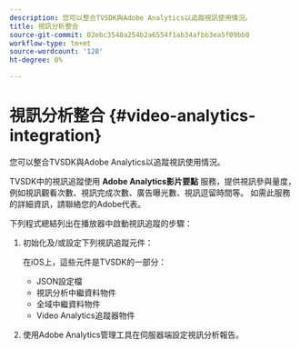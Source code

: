 ```yaml
---
description: 您可以整合TVSDK與Adobe Analytics以追蹤視訊使用情況。
title: 視訊分析整合
source-git-commit: 02ebc3548a254b2a6554f1ab34afbb3ea5f09bb8
workflow-type: tm+mt
source-wordcount: '128'
ht-degree: 0%

---
```


# 視訊分析整合 {#video-analytics-integration}

您可以整合TVSDK與Adobe Analytics以追蹤視訊使用情況。

TVSDK中的視訊追蹤使用 **Adobe Analytics影片要點** 服務，提供視訊參與量度，例如視訊觀看次數、視訊完成次數、廣告曝光數、視訊逗留時間等。 如需此服務的詳細資訊，請聯絡您的Adobe代表。

下列程式總結列出在播放器中啟動視訊追蹤的步驟：

1. 初始化及/或設定下列視訊追蹤元件：

   在iOS上，這些元件是TVSDK的一部分：

   * JSON設定檔
   * 視訊分析中繼資料物件
   * 全域中繼資料物件
   * Video Analytics追蹤器物件

1. 使用Adobe Analytics管理工具在伺服器端設定視訊分析報告。
